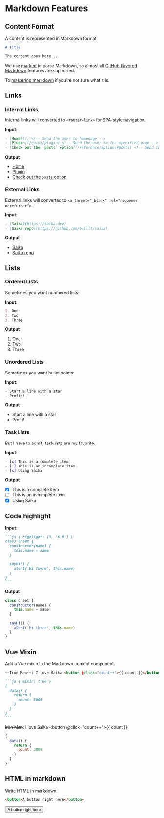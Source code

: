# Markdown Features

## Content Format

A content is represented in Markdown format:

```markdown
# title

The content goes here...
```

We use [marked](https://marked.js.org) to parse Markdown, so almost all [GitHub flavored Markdown](https://github.github.com/gfm/) features are supported.

To [mastering markdown](https://guides.github.com/features/mastering-markdown/) if you're not sure what it is.

## Links

### Internal Links

Internal links will converted to `<router-link>` for SPA-style navigation.

__Input__:

```markdown
- [Home](/) <!-- Send the user to homepage -->
- [Plugin](/guide/plugin) <!-- Send the user to the specified page -->
- [Check out the `posts` option](/reference/options#posts) <!-- Send the user to the specified page with anchor -->
```

__Output__:

- [Home](/) <!-- Send the user to homepage -->
- [Plugin](/guide/plugin) <!-- Send the user to the specified page -->
- [Check out the `posts` option](/reference/options#posts) <!-- Send the user to the specified page with anchor -->

### External Links

External links will converted to `<a target="_blank" rel="noopener noreferrer">`.

__Input__:

```markdown
- [Saika](https://saika.dev)
- [Saika repo](https://github.com/evillt/saika)
```

__Output__:

- [Saika](https://saika.dev)
- [Saika repo](https://github.com/evillt/saika)

## Lists

### Ordered Lists

Sometimes you want numbered lists:

__Input__:

```markdown
1. One
2. Two
3. Three
```

__Output__:

1. One
2. Two
3. Three

### Unordered Lists

Sometimes you want bullet points:

__Input__:

```markdown
- Start a line with a star
- Profit!
```

__Output__:

- Start a line with a star
- Profit!

### Task Lists

But I have to admit, task lists are my favorite:

__Input__:

```markdown
- [x] This is a complete item
- [ ] This is an incomplete item
- [x] Using Saika
```

__Output__:

- [x] This is a complete item
- [ ] This is an incomplete item
- [x] Using Saika

## Code highlight

__Input__:

````markdown
```js { highlight: [3, '6-8'] }
class Greet {
  constructor(name) {
    this.name = name
  }

  sayHi() {
    alert('Hi there', this.name)
  }
}
```
````

__Output__:

```js {highlight: [3, '6-8']}
class Greet {
  constructor(name) {
    this.name = name
  }

  sayHi() {
    alert('Hi there', this.name)
  }
}
```

## Vue Mixin

Add a Vue mixin to the Markdown content component.

````markdown
~~Iron Man~~: I love Saika <button @click="count++">{{ count }}</button>

```js { mixin: true }
{
  data() {
    return {
      count: 3000
    }
  }
}
```
````

~~Iron Man~~: I love Saika <button @click="count++">{{ count }}</button>

```js { mixin: true }
{
  data() {
    return {
      count: 3000
    }
  }
}
```

## HTML in markdown

Write HTML in markdown.

```html
<button>A button right here</button>
```

<button>A button right here</button>
